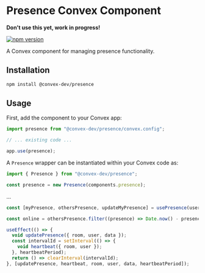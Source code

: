 # Presence Convex Component

**Don't use this yet, work in progress!**

[![npm version](https://badge.fury.io/js/@convex-dev%2Fpresence.svg)](https://badge.fury.io/js/@convex-dev%2Fpresence)

A Convex component for managing presence functionality.

## Installation

```bash
npm install @convex-dev/presence
```

## Usage

First, add the component to your Convex app:

```typescript
import presence from "@convex-dev/presence/convex.config";

// ... existing code ...

app.use(presence);
```

A `Presence` wrapper can be instantiated within your Convex code as:

```typescript
import { Presence } from "@convex-dev/presence";

const presence = new Presence(components.presence);
```

...

```typescript
const [myPresence, othersPresence, updateMyPresence] = usePresence(userId, roomId, initialData);
```

```typescript
const online = othersPresence.filter((presence) => Date.now() - presence.updated < 10000);
```

```typescript
useEffect(() => {
  void updatePresence({ room, user, data });
  const intervalId = setInterval(() => {
    void heartbeat({ room, user });
  }, heartbeatPeriod);
  return () => clearInterval(intervalId);
}, [updatePresence, heartbeat, room, user, data, heartbeatPeriod]);
```
